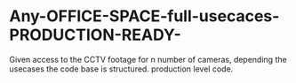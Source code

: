 # Any-OFFICE-SPACE-full-usecaces-PRODUCTION-READY-
Given access to the CCTV footage for n number of cameras, depending the usecases the code base is structured. production level code. 
